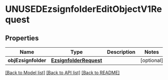 # UNUSEDEzsignfolderEditObjectV1Request

## Properties
Name | Type | Description | Notes
------------ | ------------- | ------------- | -------------
**objEzsignfolder** | [**EzsignfolderRequest**](EzsignfolderRequest.md) |  | [optional] 

[[Back to Model list]](../README.md#documentation-for-models) [[Back to API list]](../README.md#documentation-for-api-endpoints) [[Back to README]](../README.md)


